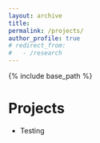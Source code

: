 ```yaml
---
layout: archive
title:
permalink: /projects/
author_profile: true
# redirect_from: 
#   - /research
---
```


{% include base_path %}

Projects
======
* Testing
